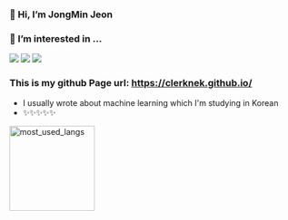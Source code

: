 

### 👋 Hi, I’m JongMin Jeon
### 👀 I’m interested in ... 

<img src="https://img.shields.io/badge/Flutter-02569B?style=flat-square&logo=flutter&logoColor=white"/> <img src="https://img.shields.io/badge/Dart-0175C2?style=flat-square&logo=dart&logoColor=white"/>
<img src="https://img.shields.io/badge/Python-3776AB?style=flat-square&logo=python&logoColor=white"/>


### This is my github Page url: https://clerknek.github.io/
- I usually wrote about machine learning which I'm studying in Korean
- ✨✨✨✨✨


<img src="https://github-readme-stats.vercel.app/api/top-langs/?username=clerknek&layout=compact&langs_count=10&bg_color=ffffff00&text_color=718096&hide_border=true" height="150" alt="most_used_langs">


<!--
**clerknek/clerknek** is a ✨ _special_ ✨ repository because its `README.md` (this file) appears on your GitHub profile.

Here are some ideas to get you started:

- 🔭 I’m currently working on ...
- 🌱 I’m currently learning ...
- 👯 I’m looking to collaborate on ...
- 🤔 I’m looking for help with ...
- 💬 Ask me about ...
- 📫 How to reach me: ...
- 😄 Pronouns: ...
- ⚡ Fun fact: ...
-->
